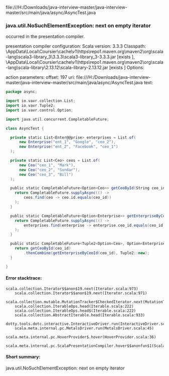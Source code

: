 file:///H:/Downloads/java-interview-master/java-interview-master/src/main/java/async/AsyncTest.java
### java.util.NoSuchElementException: next on empty iterator

occurred in the presentation compiler.

presentation compiler configuration:
Scala version: 3.3.3
Classpath:
<HOME>\AppData\Local\Coursier\cache\v1\https\repo1.maven.org\maven2\org\scala-lang\scala3-library_3\3.3.3\scala3-library_3-3.3.3.jar [exists ], <HOME>\AppData\Local\Coursier\cache\v1\https\repo1.maven.org\maven2\org\scala-lang\scala-library\2.13.12\scala-library-2.13.12.jar [exists ]
Options:



action parameters:
offset: 197
uri: file:///H:/Downloads/java-interview-master/java-interview-master/src/main/java/async/AsyncTest.java
text:
```scala
package async;

import io.vavr.collection.List;
import io.vavr.Tuple2;
import io.vavr.control.Option;

import java.util.concurrent.CompletableFuture;

class AsyncTest {

  private static List<Enter@@prise> enterprises = List.of(
      new Enterprise("ent_1", "Google", "ceo_2"),
      new Enterprise("ent_2", "Facebook", "ceo_1")
  );

  private static List<Ceo> ceos = List.of(
      new Ceo("ceo_1", "Mark"),
      new Ceo("ceo_2", "Sundar"),
      new Ceo("ceo_3", "Bill")
  );

  public static CompletableFuture<Option<Ceo>> getCeoById(String ceo_id) {
    return CompletableFuture.supplyAsync(() ->
        ceos.find(ceo -> ceo.id.equals(ceo_id))
    );
  }

  public static CompletableFuture<Option<Enterprise>> getEnterpriseByCeoId(String ceo_id) {
    return CompletableFuture.supplyAsync(() ->
        enterprises.find(enterprise -> enterprise.ceo_id.equals(ceo_id))
    );
  }

  public static CompletableFuture<Tuple2<Option<Ceo>, Option<Enterprise>>> getCEOAndEnterprise(String ceo_id) {
    return getCeoById(ceo_id)
        .thenCombine(getEnterpriseByCeoId(ceo_id), Tuple2::new);
  }

}
```



#### Error stacktrace:

```
scala.collection.Iterator$$anon$19.next(Iterator.scala:973)
	scala.collection.Iterator$$anon$19.next(Iterator.scala:971)
	scala.collection.mutable.MutationTracker$CheckedIterator.next(MutationTracker.scala:76)
	scala.collection.IterableOps.head(Iterable.scala:222)
	scala.collection.IterableOps.head$(Iterable.scala:222)
	scala.collection.AbstractIterable.head(Iterable.scala:933)
	dotty.tools.dotc.interactive.InteractiveDriver.run(InteractiveDriver.scala:168)
	scala.meta.internal.pc.MetalsDriver.run(MetalsDriver.scala:45)
	scala.meta.internal.pc.HoverProvider$.hover(HoverProvider.scala:36)
	scala.meta.internal.pc.ScalaPresentationCompiler.hover$$anonfun$1(ScalaPresentationCompiler.scala:389)
```
#### Short summary: 

java.util.NoSuchElementException: next on empty iterator